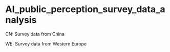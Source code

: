 # AI_public_perception_survey_data_analysis


CN: Survey data from China

WE: Survey data from Western Europe
